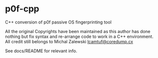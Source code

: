 # p0f-cpp
C++ conversion of p0f passive OS fingerprinting tool

All the original Copyrights have been maintained as this author has done
nothing but fix syntax and re-arrange code to work in  a C++ environment.
All credit still belongs to Michal Zalewski <lcamtuf@coredump.cx>

See docs/README for relevant info.
